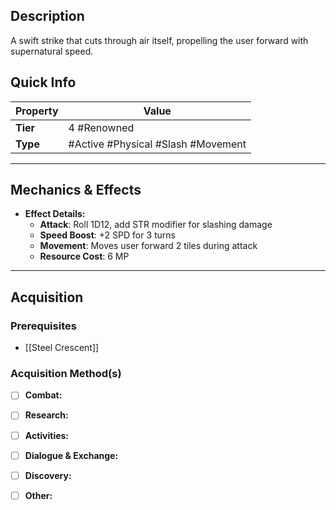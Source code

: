 ## Description
 A swift strike that cuts through air itself, propelling the user forward with supernatural speed.

## Quick Info
| Property | Value                           |
| -------- | ------------------------------- |
| **Tier** | 4 #Renowned                     |
| **Type** | #Active #Physical #Slash #Movement |

---

## Mechanics & Effects
- **Effect Details:**
    - **Attack**: Roll 1D12, add STR modifier for slashing damage
    - **Speed Boost**: +2 SPD for 3 turns
    - **Movement**: Moves user forward 2 tiles during attack
    - **Resource Cost**: 6 MP

---

## Acquisition
### Prerequisites
- [[Steel Crescent]]

### Acquisition Method(s)
- [ ] **Combat:** 
- [ ] **Research:** 
- [ ] **Activities:** 
- [ ] **Dialogue & Exchange:** 
- [ ] **Discovery:** 
- [ ] **Other:** 

